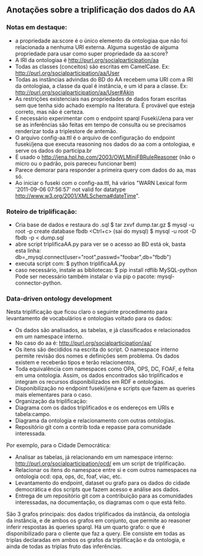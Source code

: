 ## Anotações sobre a triplificação dos dados do AA

### Notas em destaque:

* a propriedade aa:score é o único elemento da ontologiaa que não foi relacionada a nenhuma URI externa. Alguma sugestão de alguma propriedade para usar como super propriedade da aa:score?
* A IRI da ontologiaa é http://purl.org/socialparticipation/aa
* Todas as classes (conceitos) são escritas em CamelCase. Ex:
http://purl.org/socialparticipation/aa/User
* Todas as instâncias advindas do BD do AA recebem uma URI com a IRI da ontologiaa, a classe da qual é instância, e um id para a classe. Ex: http://purl.org/socialparticipation/aa/User#Akin
* As restrições existenciais nas propriedades de dados foram escritas sem que tenha sido achado exemplo na literatura. É provável que esteja correto, mas não é certeza.
* É necessário experimentar com o endpoint sparql Fuseki/Jena para ver se as inferências são feitas em tempo de consulta ou se precisamos renderizar toda a triplestore de antemão.
* O arquivo config-aa.ttl é o arquivo de configuração do endpoint fuseki/jena que executa reasoning nos dados do aa com a ontologiaa, e serve os dados do participa.br
* É usado o http://jena.hpl.hp.com/2003/OWLMiniFBRuleReasoner (não o micro ou o padrão, pois pareceu funcionar bem)
* Parece demorar para responder a primeira query com dados do aa, mas só.
* Ao iniciar o fuseki com o config-aa.ttl, há vários "WARN  Lexical form '2011-09-06 07:56:57' not valid for datatype http://www.w3.org/2001/XMLSchema#dateTime".


### Roteiro de triplificação:
* Cria base de dados e restaura do .sql
    $ tar zxvf dump.tar.gz
    $ mysql -u root -p
    create database fbdb
    <Ctrl+c> (sai do mysql)
    $ mysql -u root -D fbdb -p < dump.sql
* abre script triplificaAA.py para ver se o acesso ao BD está ok, basta esta linha:
    db=_mysql.connect(user="root",passwd="foobar",db="fbdb")
* executa script com:
    $ python triplificaAA.py
* caso necessário, instale as bibliotecas:
    $ pip install rdflib MySQL-python
Pode ser necessário também instalar o via pip o pacote: mysql-connector-python.

### Data-driven ontology development
Nesta triplificação que ficou claro o seguinte procedimento
para levantamento de vocabulários e ontologias voltado para os dados:
* Os dados são analisados, as tabelas, e já classificados e relacionados em um namespace interno.
 * No caso do aa é: http://purl.org/socialparticipation/aa/
 * Os itens são decididos na escrita do script. O namespace interno permite revisão dos nomes e definições sem problema. Os dados existem e receberão tipos e terão relacionentos.
* Toda equivalência com namespaces como OPA, OPS, DC, FOAF, é feita em uma ontologia. Assim, os dados encontrados são triplificados e integram os recursos disponibilizados em RDF e ontologias.
* Disponibilização no endpoint fuseki/jena e scripts que fazem as queries mais elementares para o caso.
* Organização da triplificação:
 * Diagrama com os dados triplificados e os endereços em URIs e tabela:campo.
 * Diagrama da ontologia e relacionamento com outras ontologias.
 * Repositório git com a contrib toda e repasse para comunidade interessada.

Por exemplo, para o Cidade Democrática:
* Analisar as tabelas, já relacionando em um namespace interno: http://purl.org/socialparticipation/ocd/ em um script de triplificação.
* Relacionar os itens do namespace entre si e com outros namespaces na ontologia ocd: opa, ops, dc, foaf, viac, etc.
* Levantamento do endpoint, dataset ou grafo para os dados do cidade democrática e dos scripts que fazem acesso e análise aos dados.
* Entrega de um repositório git com a contribuição para as comunidades interessadas, na documentação, os diagramas com o que está feito.

São 3 grafos principais: dos dados triplificados da instância, da ontologia da instância, e de ambos os grafos em conjunto, que permite ao reasoner inferir respostas às queries sparql. Há um quarto grafo: o que é disponibilizado para o cliente que faz a query. Ele consiste em todas as triplas declaradas em ambos os grafos da triplificação e da ontologia, e ainda de todas as triplas fruto das inferências.
